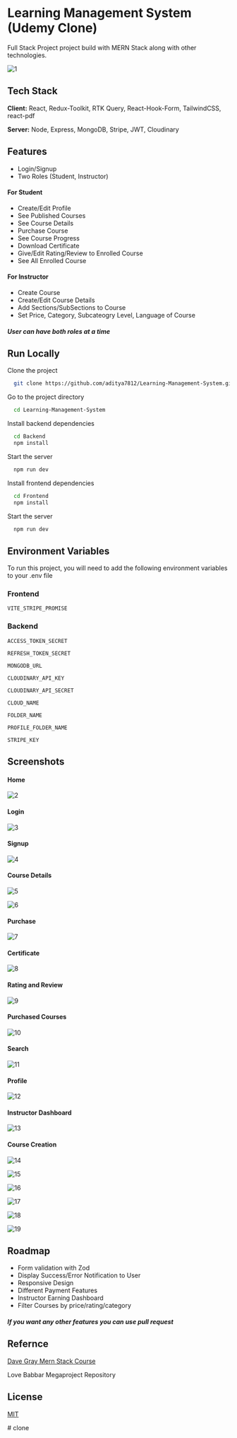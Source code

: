 
# Learning Management System (Udemy Clone)

Full Stack Project project build with MERN Stack along with other technologies.

![1](https://github.com/aditya7812/Learning-Management-System/assets/117096897/e4763f04-a250-46f3-9a4d-25e2f1e3b493)


## Tech Stack

**Client:** React, Redux-Toolkit, RTK Query, React-Hook-Form, TailwindCSS, react-pdf

**Server:** Node, Express, MongoDB, Stripe, JWT, Cloudinary


## Features


- Login/Signup
- Two Roles (Student, Instructor)

#### For Student
- Create/Edit Profile
- See Published Courses
- See Course Details
- Purchase Course
- See Course Progress
- Download Certificate
- Give/Edit Rating/Review to Enrolled Course
- See All Enrolled Course

#### For Instructor
- Create Course 
- Create/Edit Course Details 
- Add Sections/SubSections to Course
- Set Price, Category, Subcateogry Level, Language of Course

##### User can have both roles at a time


## Run Locally

Clone the project

```bash
  git clone https://github.com/aditya7812/Learning-Management-System.git
```

Go to the project directory

```bash
  cd Learning-Management-System
```

Install backend dependencies

```bash
  cd Backend
  npm install
```

Start the server

```bash
  npm run dev
```

Install frontend dependencies

```bash
  cd Frontend
  npm install
```

Start the server

```bash
  npm run dev
```


## Environment Variables

To run this project, you will need to add the following environment variables to your .env file
### Frontend

`VITE_STRIPE_PROMISE`

### Backend

`ACCESS_TOKEN_SECRET`

`REFRESH_TOKEN_SECRET`

`MONGODB_URL`

`CLOUDINARY_API_KEY`

`CLOUDINARY_API_SECRET`

`CLOUD_NAME`

`FOLDER_NAME`

`PROFILE_FOLDER_NAME`

`STRIPE_KEY`



## Screenshots

#### Home


![2](https://github.com/aditya7812/Learning-Management-System/assets/117096897/243de49b-0579-4b9f-b00d-61e22d43fe1b)


#### Login

![3](https://github.com/aditya7812/Learning-Management-System/assets/117096897/acbf4fe2-8c29-46b2-9c8e-cee8f58f44fd)


#### Signup

![4](https://github.com/aditya7812/Learning-Management-System/assets/117096897/7766a96c-7a96-495d-a3b7-1a3ca7a959cc)


#### Course Details

![5](https://github.com/aditya7812/Learning-Management-System/assets/117096897/3a892ac0-a9cf-4d6e-8344-20ef2387ea0f)

![6](https://github.com/aditya7812/Learning-Management-System/assets/117096897/33aaf4ca-c5ab-467e-b7da-ecaa47af18be)


#### Purchase

![7](https://github.com/aditya7812/Learning-Management-System/assets/117096897/3af8f350-52d2-4f20-bae1-ac5fce682617)


#### Certificate

![8](https://github.com/aditya7812/Learning-Management-System/assets/117096897/5ffa28ae-9ba7-44e0-91fa-1f0ef81dc576)


#### Rating and Review

![9](https://github.com/aditya7812/Learning-Management-System/assets/117096897/d709c9c8-8cee-454c-8375-8660329ff0df)


#### Purchased Courses

![10](https://github.com/aditya7812/Learning-Management-System/assets/117096897/aa56a934-2a0b-4e9f-aa42-1b3166dc6047)


#### Search

![11](https://github.com/aditya7812/Learning-Management-System/assets/117096897/ea233a29-32e1-4fc2-a088-992be4eb6ba4)


#### Profile 

![12](https://github.com/aditya7812/Learning-Management-System/assets/117096897/cb0d25a4-54b3-4cb0-a27a-f827bc2752dd)


#### Instructor Dashboard

![13](https://github.com/aditya7812/Learning-Management-System/assets/117096897/d8d9613f-89ed-4100-86cd-67d07b518a80)


#### Course Creation

![14](https://github.com/aditya7812/Learning-Management-System/assets/117096897/d5a1ae99-e556-43c0-8760-f9633ef3a32b)

![15](https://github.com/aditya7812/Learning-Management-System/assets/117096897/4a1ed44b-7c4f-4719-8b12-05e89e492fc8)

![16](https://github.com/aditya7812/Learning-Management-System/assets/117096897/7cf908be-c2ca-4837-8992-97c195e2c957)

![17](https://github.com/aditya7812/Learning-Management-System/assets/117096897/af630496-90de-4cf2-95e3-9d5a48f6dd6a)

![18](https://github.com/aditya7812/Learning-Management-System/assets/117096897/e7ccd102-153b-4d67-b191-8ab85b55e231)

![19](https://github.com/aditya7812/Learning-Management-System/assets/117096897/58f66824-6964-49e1-b9ac-07f23a4159f9)



## Roadmap

- Form validation with Zod
- Display Success/Error Notification to User
- Responsive Design
- Different Payment Features
- Instructor Earning Dashboard
- Filter Courses by price/rating/category

##### If you want any other features you can use pull request


## Refernce
[Dave Gray Mern Stack Course](https://github.com/gitdagray/mern_stack_course)

Love Babbar Megaproject Repository





## License

[MIT](https://choosealicense.com/licenses/mit/)


#   c l o n e 
 
 
